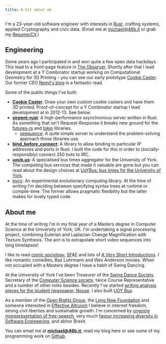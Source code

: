 ```yaml
---
title: A bit about me
---
```


I'm a 23-year-old software engineer with interests in [Rust](https://www.rust-lang.org), crafting systems, applied Cryptography and civic data. (Email me at [michael@46b.it](mailto:michael@46b.it) or grab my [Resume/CV](https://r.46b.it/cv.pdf).)

## Engineering

Some years ago I participated in and won quite a few open data hackdays. This lead to a front-page feature in [The Observer](https://www.theguardian.com/education/2012/mar/31/young-coders-ideas-for-change). Shortly after that I lead development at a Y Combinator startup working on Computational Geometry for 3D Printing - you can see our early prototype [Cookie Caster](http://www.cookiecaster.com). Our former CEO [Nemil's blog](https://www.nemil.com/musings/) is a fantastic read.

Some of the public things I've built:

* **[Cookie Caster](http://www.cookiecaster.com)**: Draw your own custom cookie casters and have them 3D printed. Proof-of-concept for a Y Combinator startup I lead development at in 2012-13. See below.
* **[sirpent-rust](https://github.com/sirpent-team/sirpent-rust)**: A high-performance asynchronous server written in Rust. As something that isn't Request-Response it breaks new ground for the [futures-rs](https://github.com/alexcrichton/futures-rs/) and [tokio](https://tokio.rs) libraries.
    * [seequence](https://github.com/46bit/seequence): A quite simple server to understand the problem-solving approach those libraries use.
* **[bind_before_connect](https://github.com/46bit/bind_before_connect)**: A library to allow binding to particular IP addresses and ports in Rust. I built the code for this in order to (socially-responsibly) connect 250 bots to IRC.
* **[uoyb.us](http://uoyb.us)**: A specialised bus times aggregator for the University of York. The competing bus services that made it valuable are gone but you can read about the design choices at [UoYBus: bus times for the University of York](/2014/uoybus/).
* [evco](https://github.com/46bit/evco): An experimental evolutionary computing library. At the time of writing I'm deciding between specifying syntax trees at runtime or compile-time. The former allows pragmatic flexibility but the latter makes for lovely typed code.


## About me

At the time of writing I'm in my final year of a Masters degree in Computer Science at the University of York, UK. I'm undertaking a signal processing project, combining Eulerian and Laplacian Change Magnification with Texture Synthesis. The aim is to extrapolate short video sequences into long timelapses!

I like to read [comic sociology](https://en.wikipedia.org/wiki/Bobos_in_Paradise), [SF](https://en.wikipedia.org/wiki/A_Fire_Upon_the_Deep)&[F](https://en.wikipedia.org/wiki/Old_Kingdom_(book_series)) and lots of [A Very Short Introductions](https://global.oup.com/academic/content/series/v/very-short-introductions-vsi/). I like romantic comedies, Baz Luhrmann and Wes Anderson movies. When not occupied with a Masters degree I have a habit of Swing Dancing.


At the University of York I've been Treasurer of the [Swing Dance Society](http://www.yorkvision.co.uk/sport/spotlight-swing-dance-society/30/04/2014), Secretary of the [Computer Science society](https://www.hacksoc.org/), twice Course Representative and a number of other roles besides. Recently I've started [writing analysis pieces for the student newspaper, Nouse](www.nouse.co.uk/2017/02/18/battle-of-the-colleges-whos-got-the-bnocs/). I also built [UOY Bus](http://uoyb.us).

As a member of the [Open Rights Group](https://www.openrightsgroup.org), the [Long Now Foundation](http://longnow.org) and someone interested in [Effective Altruism](https://www.effectivealtruism.org) I believe in internet freedom, strong civil liberties and sustainable growth. I'm concerned by [ongoing misrepresentation of free-speech](https://www.facebook.com/photo.php?fbid=1257833534308290&set=a.147155018709486.33009.100002449667634), very much [favour increasing diversity in Software Engineering](https://sites.google.com/a/yusu.org/swey/), and abhor Brexit.

You can email me at **[michael@46b.it](mailto:michael@46b.it)**, read my blog here or see some of my programming work on [Github](https://github.com/46bit).
